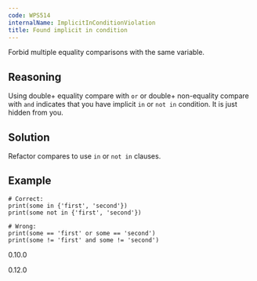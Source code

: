 ```yaml
---
code: WPS514
internalName: ImplicitInConditionViolation
title: Found implicit in condition
---
```


Forbid multiple equality comparisons with the same variable.

## Reasoning
Using double+ equality compare with `or` or double+ non-equality
compare with `and` indicates that you have implicit `in` or `not in`
condition. It is just hidden from you.

## Solution
Refactor compares to use `in` or `not in` clauses.

## Example

    # Correct:
    print(some in {'first', 'second'})
    print(some not in {'first', 'second'})
    
    # Wrong:
    print(some == 'first' or some == 'second')
    print(some != 'first' and some != 'second')

<div class="versionadded">

0.10.0

</div>

<div class="versionchanged">

0.12.0

</div>